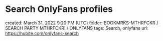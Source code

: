 # Search OnlyFans profiles

created: March 31, 2022 9:20 PM (UTC)
folder: BOOKMRKS-MTHRFCKR / SEARCH PARTY MTHRFCKR! / ONLYFANS
tags: Search, onlyfans
url: https://hubite.com/onlyfans-search